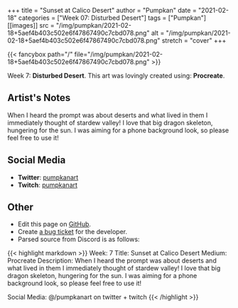 +++
title =       "Sunset at Calico Desert"
author =      "Pumpkan"
date =        "2021-02-18"
categories =  ["Week 07: Disturbed Desert"]
tags =        ["Pumpkan"]
[[images]]
                      src = "/img/pumpkan/2021-02-18+5aef4b403c502e6f47867490c7cbd078.png"
                      alt = "/img/pumpkan/2021-02-18+5aef4b403c502e6f47867490c7cbd078.png"
                      stretch = "cover"
+++


{{< fancybox path="/" file="/img/pumpkan/2021-02-18+5aef4b403c502e6f47867490c7cbd078.png" >}}


Week 7: **Disturbed Desert**. This art was lovingly created using: **Procreate**.

## Artist's Notes

When I heard the prompt was about deserts and what lived in them I immediately thought of stardew valley! I love that big dragon skeleton, hungering for the sun. I was aiming for a phone background look, so please feel free to use it!

## Social Media

- **Twitter**: [pumpkanart]()
- **Twitch**: [pumpkanart]()


## Other

- Edit this page on [GitHub](https://github.com/teaminkling/web-refresh/edit/main/blog/content/blog/pumpkan-week-7-cd92.md).
- Create [a bug ticket](https://github.com/teaminkling/web-refresh/issues/new?assignees=&labels=bug&template=problem-report.md&title=) for the developer.
- Parsed source from Discord is as follows:

{{< highlight markdown >}}
Week: 7
Title:  Sunset at Calico Desert
Medium: Procreate 
Description: When I heard the prompt was about deserts and what lived in them I immediately thought of stardew valley! I love that big dragon skeleton, hungering for the sun. I was aiming for a phone background look, so please feel free to use it! 

Social Media: @/pumpkanart on twitter + twitch
{{< /highlight >}}